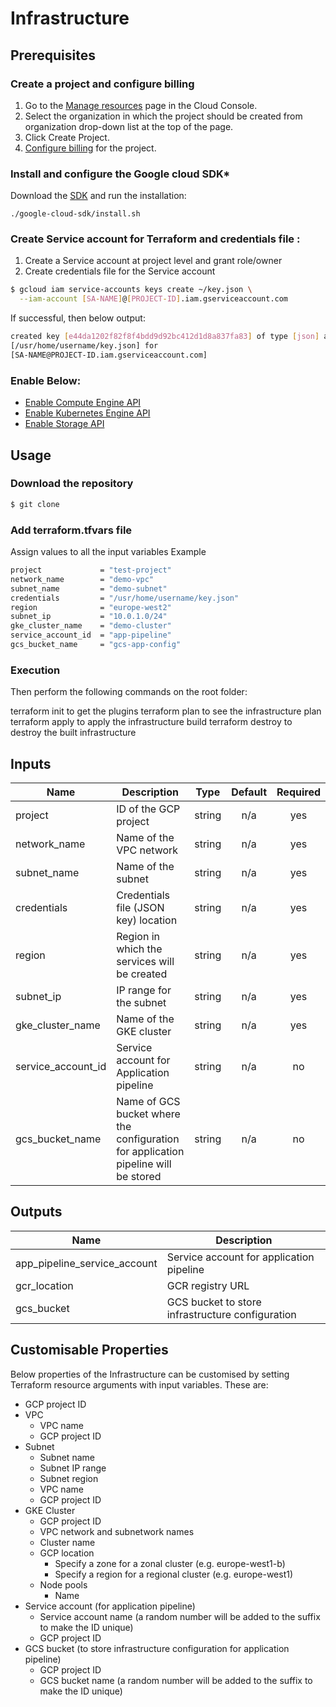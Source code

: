 # Infrastructure

## Prerequisites

### Create a project and configure billing

1) Go to the [Manage resources](https://console.cloud.google.com/cloud-resource-manager?) page in the Cloud Console.
2) Select the organization in which the project should be created from organization drop-down list at the top of the page.
3) Click Create Project.
4) [Configure billing](https://cloud.google.com/billing/docs/how-to/manage-billing-account) for the project.

### Install and configure the Google cloud SDK*

Download the [SDK](https://cloud.google.com/sdk/docs/) and run the installation:
```
./google-cloud-sdk/install.sh
```

### Create Service account for Terraform and credentials file :

1) Create a Service account at project level and grant role/owner
2) Create credentials file for the Service account
```bash
$ gcloud iam service-accounts keys create ~/key.json \
  --iam-account [SA-NAME]@[PROJECT-ID].iam.gserviceaccount.com
```
If successful, then below output:
```bash
created key [e44da1202f82f8f4bdd9d92bc412d1d8a837fa83] of type [json] as
[/usr/home/username/key.json] for
[SA-NAME@PROJECT-ID.iam.gserviceaccount.com]
```

### Enable Below:

- [Enable Compute Engine API](https://console.cloud.google.com/apis/library/compute.googleapis.com/)
- [Enable Kubernetes Engine API](https://console.cloud.google.com/apis/library/container.googleapis.com)
- [Enable Storage API](https://console.cloud.google.com/apis/library/storage-component.googleapis.com)

## Usage

### Download the repository

```bash
$ git clone
```

### Add terraform.tfvars file

Assign values to all the input variables
Example
```bash
project             = "test-project"
network_name        = "demo-vpc"
subnet_name         = "demo-subnet"
credentials         = "/usr/home/username/key.json"
region              = "europe-west2"
subnet_ip           = "10.0.1.0/24"
gke_cluster_name    = "demo-cluster"
service_account_id  = "app-pipeline"
gcs_bucket_name     = "gcs-app-config"
```

### Execution

Then perform the following commands on the root folder:

terraform init to get the plugins
terraform plan to see the infrastructure plan
terraform apply to apply the infrastructure build
terraform destroy to destroy the built infrastructure

## Inputs

| Name | Description | Type | Default | Required |
|------|-------------|:----:|:-----:|:-----:|
| project | ID of the GCP project | string | n/a | yes |
| network_name | Name of the VPC network | string | n/a | yes |
| subnet_name | Name of the subnet | string | n/a | yes |
| credentials | Credentials file (JSON key) location| string | n/a | yes |
| region | Region in which the services will be created | string | n/a | yes |
| subnet_ip | IP range for the subnet | string | n/a | yes |
| gke_cluster_name | Name of the GKE cluster | string | n/a | yes |
| service_account_id | Service account for Application pipeline | string | n/a | no |
| gcs_bucket_name | Name of GCS bucket where the configuration for application pipeline will be stored | string | n/a | no |

## Outputs

| Name | Description |
|------|-------------|
| app_pipeline_service_account | Service account for application pipeline |
| gcr_location | GCR registry URL |
| gcs_bucket | GCS bucket to store infrastructure configuration |

## Customisable Properties

Below properties of the Infrastructure can be customised by setting Terraform resource arguments with input variables. These are:

- GCP project ID
- VPC
  - VPC name
  - GCP project ID
- Subnet
  - Subnet name
  - Subnet IP range
  - Subnet region
  - VPC name
  - GCP project ID
- GKE Cluster
  - GCP project ID
  - VPC network and subnetwork names
  - Cluster name
  - GCP location
    - Specify a zone for a zonal cluster (e.g. europe-west1-b)
    - Specify a region for a regional cluster (e.g. europe-west1)
  - Node pools
    - Name
- Service account (for application pipeline)
  - Service account name (a random number will be added to the suffix to make the ID unique)
  - GCP project ID
- GCS bucket (to store infrastructure configuration for application pipeline)
  - GCP project ID
  - GCS bucket name (a random number will be added to the suffix to make the ID unique)
